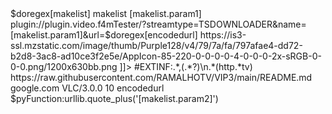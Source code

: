<?xml version="1.0" encoding="UTF-8" standalone="yes"?>


</item>
<item>
<title>[COLOR white][B]LISTA 1[/B][/COLOR]</title>
<link>$doregex[makelist]</link>
<regex>
<name>makelist</name>
<listrepeat><![CDATA[
<title>[makelist.param1]</title>
<link>plugin://plugin.video.f4mTester/?streamtype=TSDOWNLOADER&amp;name=[makelist.param1]&amp;url=$doregex[encodedurl]</link>
<thumbnail>https://is3-ssl.mzstatic.com/image/thumb/Purple128/v4/79/7a/fa/797afae4-dd72-b2d8-3ac8-ad10ce3f2e5e/AppIcon-85-220-0-0-0-0-4-0-0-0-2x-sRGB-0-0-0.png/1200x630bb.png</thumbnail>
]]></listrepeat>
<expres>#EXTINF:.*,(.*?)\n.*(http.*tv)</expres>
<page>https://raw.githubusercontent.com/RAMALHOTV/VIP3/main/README.md</page>
<referer>google.com</referer>
<x-forward></x-forward>
<agent>VLC/3.0.0</agent>
<buffer>10</buffer>
</regex>
<regex>
<name>encodedurl</name>
<expres>$pyFunction:urllib.quote_plus('[makelist.param2]')<expres>
<page></page>
</regex>
</item>
